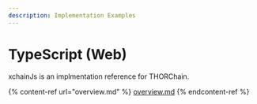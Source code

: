 ```yaml
---
description: Implementation Examples
---
```


# TypeScript (Web)

xchainJs is an implmentation reference for THORChain.&#x20;

{% content-ref url="overview.md" %}
[overview.md](overview.md)
{% endcontent-ref %}

